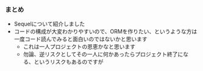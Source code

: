 ### まとめ

* Sequelについて紹介しました
* コードの構成が大変わかりやすいので、ORMを作りたい、というような方は一度コード読んでみると面白いのではないかと思います
  * これは一人プロジェクトの恩恵かなと思います
  * 勿論、逆リスクとしてその一人に何かあったらプロジェクト終了になる、というリスクもあるのですが
